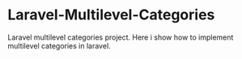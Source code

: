 # Laravel-Multilevel-Categories
 Laravel multilevel categories project. Here i show how to implement multilevel categories in laravel.
